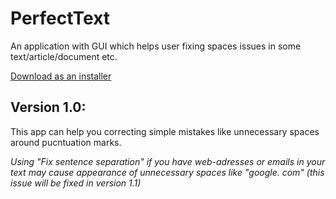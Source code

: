# PerfectText

An application with GUI which helps user fixing spaces issues in some text/article/document etc. 

[Download as an installer](https://drive.google.com/drive/folders/1rxlP_r7VqY3scYGzdJpk3QADHxkLkpg7?usp=sharing)

## Version 1.0:

This app can help you correcting simple mistakes like unnecessary spaces around pucntuation marks.


*Using "Fix sentence separation" if you have web-adresses or emails in your text may cause appearance of unnecessary spaces like "google. com" (this issue will be fixed in version 1.1)*
